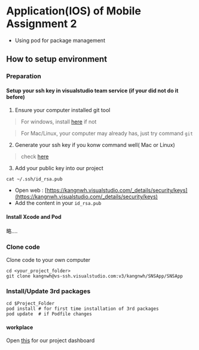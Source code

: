 # Application(IOS) of Mobile Assignment 2

- Using pod for package management


## How to setup environment

### Preparation

#### Setup your ssh key in visualstudio team service (if your did not do it before)
1. Ensure your computer installed git tool
> For windows, install [here](https://gitforwindows.org) if not

> For Mac/Linux, your computer may already has, just try command `git`

2. Generate your ssh key if you konw command well( Mac or Linux)
> check [here](https://confluence.atlassian.com/bitbucketserver/creating-ssh-keys-776639788.html)

3. Add your public key into our project
```shell
cat ~/.ssh/id_rsa.pub
```

- Open web : [https://kangnwh.visualstudio.com/_details/security/keys](https://kangnwh.visualstudio.com/_details/security/keys)
- Add the content in your `id_rsa.pub`

#### Install Xcode and Pod
略....

### Clone code

Clone code to your own computer
```shell
cd <your_project_folder>
git clone kangnwh@vs-ssh.visualstudio.com:v3/kangnwh/SNSApp/SNSApp
```

### Install/Update 3rd packages
```shell
cd $Project_Folder
pod install # for first time installation of 3rd packages
pod update  # if Podfile changes

```

#### workplace 
Open [this](https://kangnwh.visualstudio.com/SNSApp/SNSApp%20Team/_dashboards/SNSApp%20Team/df984ad3-1ac5-48f8-a201-35c3e1f8b705) for our project dashboard

